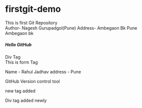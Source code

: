 # firstgit-demo
This is first Git Repository 
<br>
Author- Nagesh Gurupadgol(Pune)
Address- Ambegaon Bk Pune
Ambegaon bk
<h5>Hello GitHub</h5>
<div>Div Tag </div>
<form>This is form Tag</form>
Name - Rahul Jadhav
address - Pune

GitHub 
Version control tool
<p>new tag added</p>
<div>Div tag added newly</div>

